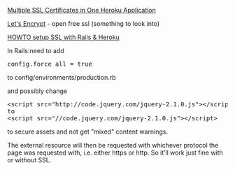 [Multiple SSL Certificates in One Heroku Application](http://stackoverflow.com/questions/13448012/multiple-ssl-certificates-in-one-heroku-application/36474485#36474485)

[Let's Encrypt](https://letsencrypt.org) - open free ssl (something to look into)

[HOWTO setup SSL with Rails & Heroku](http://readysteadycode.com/howto-setup-ssl-with-rails-and-heroku)

In Rails:need to add
<pre>
config.force_all = true
</pre>
to config/environments/production.rb

and possibly change
<pre>
&lt;script src="http://code.jquery.com/jquery-2.1.0.js"&gt;&lt;/script&lt
to
&lt;script src="//code.jquery.com/jquery-2.1.0.js"&gt;&lt;/script&gt;
</pre>

to secure assets and not get "mixed" content warnings.

The external resource will then be requested with whichever 
protocol the page was requested with, i.e. either https or http. 
So it’ll work just fine with or without SSL.
